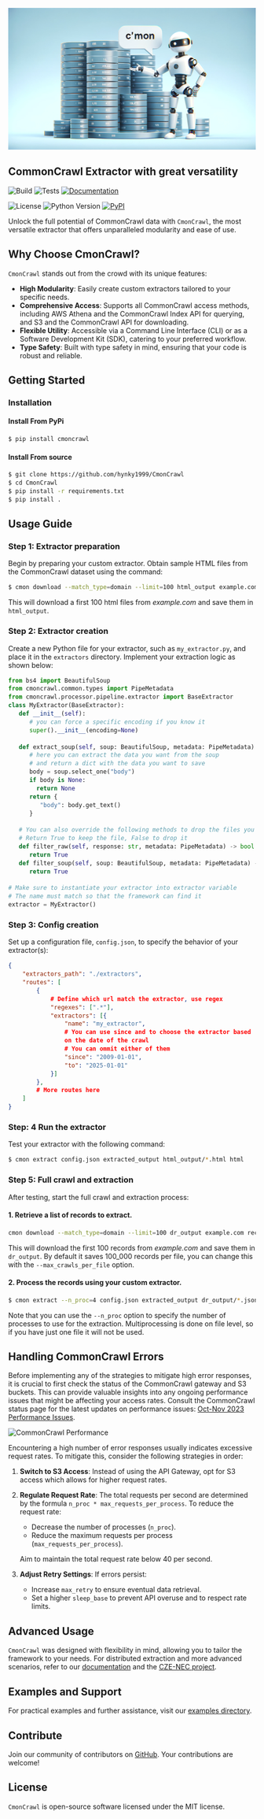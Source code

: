 ![CmonCrawl Banner](./banner.webp)


## CommonCrawl Extractor with great versatility
![Build](https://github.com/hynky1999/CmonCrawl/actions/workflows/release.yml/badge.svg)
![Tests](https://github.com/hynky1999/CmonCrawl/actions/workflows/test_and_types.yml/badge.svg)
[![Documentation](https://github.com/hynky1999/CmonCrawl/actions/workflows/sphinx_build.yml/badge.svg)](https://hynky1999.github.io/CmonCrawl/)

![License](https://img.shields.io/badge/license-MIT-green.svg)
![Python Version](https://img.shields.io/badge/python-3.11-blue.svg)
[![PyPI](https://img.shields.io/badge/pypi-package-blue.svg)](https://pypi.org/project/cmoncrawl/)

Unlock the full potential of CommonCrawl data with `CmonCrawl`, the most versatile extractor that offers unparalleled modularity and ease of use.

## Why Choose CmonCrawl?

`CmonCrawl` stands out from the crowd with its unique features:

- **High Modularity**: Easily create custom extractors tailored to your specific needs.
- **Comprehensive Access**: Supports all CommonCrawl access methods, including AWS Athena and the CommonCrawl Index API for querying, and S3 and the CommonCrawl API for downloading.
- **Flexible Utility**: Accessible via a Command Line Interface (CLI) or as a Software Development Kit (SDK), catering to your preferred workflow.
- **Type Safety**: Built with type safety in mind, ensuring that your code is robust and reliable.

## Getting Started

### Installation

#### Install From PyPi
```bash
$ pip install cmoncrawl
```
#### Install From source
```bash
$ git clone https://github.com/hynky1999/CmonCrawl
$ cd CmonCrawl
$ pip install -r requirements.txt
$ pip install .
```

## Usage Guide

### Step 1: Extractor preparation
Begin by preparing your custom extractor. Obtain sample HTML files from the CommonCrawl dataset using the command:

```bash
$ cmon download --match_type=domain --limit=100 html_output example.com html
```
This will download a first 100 html files from *example.com* and save them in `html_output`.


### Step 2: Extractor creation
Create a new Python file for your extractor, such as `my_extractor.py`, and place it in the `extractors` directory. Implement your extraction logic as shown below:

```python
from bs4 import BeautifulSoup
from cmoncrawl.common.types import PipeMetadata
from cmoncrawl.processor.pipeline.extractor import BaseExtractor
class MyExtractor(BaseExtractor):
   def __init__(self):
      # you can force a specific encoding if you know it
      super().__init__(encoding=None)

   def extract_soup(self, soup: BeautifulSoup, metadata: PipeMetadata):
      # here you can extract the data you want from the soup
      # and return a dict with the data you want to save
      body = soup.select_one("body")
      if body is None:
        return None
      return {
         "body": body.get_text()
      }

   # You can also override the following methods to drop the files you don't want to extracti
   # Return True to keep the file, False to drop it
   def filter_raw(self, response: str, metadata: PipeMetadata) -> bool:
      return True
   def filter_soup(self, soup: BeautifulSoup, metadata: PipeMetadata) -> bool:
      return True

# Make sure to instantiate your extractor into extractor variable
# The name must match so that the framework can find it
extractor = MyExtractor()
```

### Step 3: Config creation
Set up a configuration file, `config.json`, to specify the behavior of your extractor(s):
```json
{
    "extractors_path": "./extractors",
    "routes": [
        {
            # Define which url match the extractor, use regex
            "regexes": [".*"],
            "extractors": [{
                "name": "my_extractor",
                # You can use since and to choose the extractor based
                on the date of the crawl
                # You can ommit either of them
                "since": "2009-01-01",
                "to": "2025-01-01"
            }]
        },
        # More routes here
    ]
}
```

### Step: 4 Run the extractor
Test your extractor with the following command:

```bash
$ cmon extract config.json extracted_output html_output/*.html html
```

### Step 5: Full crawl and extraction
After testing, start the full crawl and extraction process:

#### 1. Retrieve a list of records to extract.

```bash
cmon download --match_type=domain --limit=100 dr_output example.com record
```

This will download the first 100 records from *example.com* and save them in `dr_output`. By default it saves 100_000 records per file, you can change this with the `--max_crawls_per_file` option.

#### 2. Process the records using your custom extractor.
```bash
$ cmon extract --n_proc=4 config.json extracted_output dr_output/*.jsonl record
```

Note that you can use the `--n_proc` option to specify the number of processes to use for the extraction. Multiprocessing is done on file level, so if you have just one file it will not be used.

## Handling CommonCrawl Errors

Before implementing any of the strategies to mitigate high error responses, it is crucial to first check the status of the CommonCrawl gateway and S3 buckets. This can provide valuable insights into any ongoing performance issues that might be affecting your access rates. Consult the CommonCrawl status page for the latest updates on performance issues: [Oct-Nov 2023 Performance Issues](https://commoncrawl.org/blog/oct-nov-2023-performance-issues).

![CommonCrawl Performance](https://assets-global.website-files.com/647b1c7a9990bad2048d3711/6554fda9c869f5af56e22cea_cf-week.png)

Encountering a high number of error responses usually indicates excessive request rates. To mitigate this, consider the following strategies in order:

1. **Switch to S3 Access**: Instead of using the API Gateway, opt for S3 access which allows for higher request rates.
2. **Regulate Request Rate**: The total requests per second are determined by the formula `n_proc * max_requests_per_process`. To reduce the request rate:
   - Decrease the number of processes (`n_proc`).
   - Reduce the maximum requests per process (`max_requests_per_process`).

   Aim to maintain the total request rate below 40 per second.
3. **Adjust Retry Settings**: If errors persist:
   - Increase `max_retry` to ensure eventual data retrieval.
   - Set a higher `sleep_base` to prevent API overuse and to respect rate limits.

## Advanced Usage

`CmonCrawl` was designed with flexibility in mind, allowing you to tailor the framework to your needs. For distributed extraction and more advanced scenarios, refer to our [documentation](https://hynky1999.github.io/CmonCrawl/) and the [CZE-NEC project](https://github.com/hynky1999/Czech-News-Classification-dataset).

## Examples and Support

For practical examples and further assistance, visit our [examples directory](https://github.com/hynky1999/CmonCrawl/tree/main/examples).

## Contribute

Join our community of contributors on [GitHub](https://github.com/hynky1999/CmonCrawl). Your contributions are welcome!

## License

`CmonCrawl` is open-source software licensed under the MIT license.
